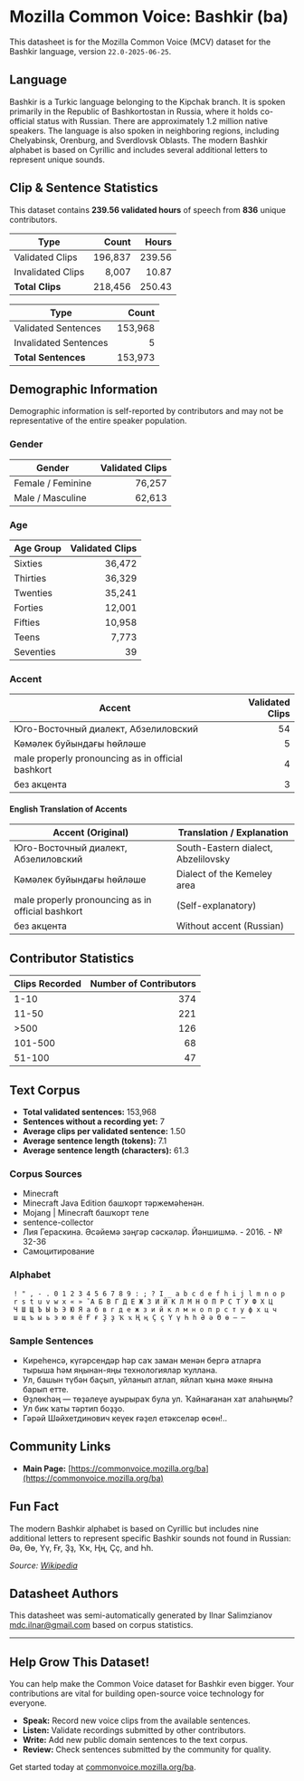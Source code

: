 # Mozilla Common Voice: Bashkir (ba)

This datasheet is for the Mozilla Common Voice (MCV) dataset for the Bashkir
language, version `22.0-2025-06-25`.

## Language

Bashkir is a Turkic language belonging to the Kipchak branch. It is spoken
primarily in the Republic of Bashkortostan in Russia, where it holds
co-official status with Russian. There are approximately 1.2 million native
speakers. The language is also spoken in neighboring regions, including
Chelyabinsk, Orenburg, and Sverdlovsk Oblasts. The modern Bashkir alphabet
is based on Cyrillic and includes several additional letters to represent
unique sounds.

## Clip & Sentence Statistics

This dataset contains **239.56 validated hours** of speech from **836** unique contributors.

| Type                | Count | Hours  |
| ------------------- | ----: | -----: |
| Validated Clips     | 196,837 |   239.56 |
| Invalidated Clips   | 8,007 |   10.87 |
| **Total Clips**     | 218,456 |   250.43 |

| Type                  |   Count |
| --------------------- | ------: |
| Validated Sentences   |   153,968 |
| Invalidated Sentences |     5 |
| **Total Sentences**   |     153,973 |

## Demographic Information

Demographic information is self-reported by contributors and may not be
representative of the entire speaker population.

### Gender

| Gender              | Validated Clips |
| ------------------- | --------------: |
| Female / Feminine   |          76,257 |
| Male / Masculine    |          62,613 |

### Age

| Age Group | Validated Clips |
| --------- | --------------: |
| Sixties   |          36,472 |
| Thirties  |          36,329 |
| Twenties  |          35,241 |
| Forties   |          12,001 |
| Fifties   |          10,958 |
| Teens     |           7,773 |
| Seventies |              39 |

### Accent

| Accent                                       | Validated Clips |
| -------------------------------------------- | --------------: |
| Юго-Восточный диалект, Абзелиловский         |              54 |
| Кәмәлек буйындағы һөйләше                     |               5 |
| male properly pronouncing as in official bashkort |               4 |
| без акцента                                  |               3 |

#### English Translation of Accents

| Accent (Original)                            | Translation / Explanation           |
| -------------------------------------------- | ----------------------------------- |
| Юго-Восточный диалект, Абзелиловский         | South-Eastern dialect, Abzelilovsky |
| Кәмәлек буйындағы һөйләше                     | Dialect of the Kemeley area         |
| male properly pronouncing as in official bashkort | (Self-explanatory)                  |
| без акцента                                  | Without accent (Russian)            |

## Contributor Statistics

| Clips Recorded | Number of Contributors |
| -------------- | ---------------------: |
| 1-10           |                    374 |
| 11-50          |                    221 |
| >500           |                    126 |
| 101-500        |                     68 |
| 51-100         |                     47 |

## Text Corpus

*   **Total validated sentences:** 153,968
*   **Sentences without a recording yet:** 7
*   **Average clips per validated sentence:** 1.50
*   **Average sentence length (tokens):** 7.1
*   **Average sentence length (characters):** 61.3

### Corpus Sources

*   Minecraft
*   Minecraft Java Edition башҡорт тәржемәһенән.
*   Mojang | Minecraft башҡорт теле
*   sentence-collector
*   Лия Гераскина. Әсәйемә зәңгәр сәскәләр. Йәншишмә. - 2016. - № 32-36
*   Самоцитирование

### Alphabet

```
 ! " , - . 0 1 2 3 4 5 6 7 8 9 : ; ? I _ a b c d e f h i j l m n o p
 r s t u v w x « » ̆ А Б В Г Д Е Ж З И Й К Л М Н О П Р С Т У Ф Х Ц
 Ч Ш Щ Ъ Ы Ь Э Ю Я а б в г д е ж з и й к л м н о п р с т у ф х ц ч
 ш щ ъ ы ь э ю я ё Ғ ғ Ҙ ҙ Ҡ ҡ Ң ң Ҫ ҫ Ү ү Һ һ Ә ә Ө ө – —
```

### Sample Sentences

*   Киреһенсә, күгәрсендәр һәр саҡ заман менән бергә атларға тырыша һәм
    яңынан-яңы технологиялар ҡуллана.
*   Ул, башын түбән баҫып, уйланып атлап, яйлап ҡына мәке янына барып
    етте.
*   Өҙлөкһәң — төҙәлеүе ауырыраҡ була ул. Ҡайнағанан хат алаһыңмы?
*   Ул бик ҡаты тәртип боҙҙо.
*   Гәрәй Шәйхетдинович кеүек ғәҙел етәкселәр өсөн!..

## Community Links

*   **Main Page:** [https://commonvoice.mozilla.org/ba](https://commonvoice.mozilla.org/ba)

## Fun Fact

The modern Bashkir alphabet is based on Cyrillic but includes nine
additional letters to represent specific Bashkir sounds not found in
Russian: Әә, Өө, Үү, Ғғ, Ҙҙ, Ҡҡ, Ңң, Ҫҫ, and Һһ.

*Source: [Wikipedia](https://en.wikipedia.org/wiki/Bashkir_alphabets)*

## Datasheet Authors

This datasheet was semi-automatically generated by Ilnar Salimzianov <mdc.ilnar@gmail.com> based on corpus statistics.

---

## Help Grow This Dataset!

You can help make the Common Voice dataset for Bashkir even bigger. Your
contributions are vital for building open-source voice technology for everyone.

*   **Speak:** Record new voice clips from the available sentences.
*   **Listen:** Validate recordings submitted by other contributors.
*   **Write:** Add new public domain sentences to the text corpus.
*   **Review:** Check sentences submitted by the community for quality.

Get started today at [commonvoice.mozilla.org/ba](https://commonvoice.mozilla.org/ba).
